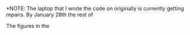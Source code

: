 *NOTE: The laptop that I wrote the code on originally is currently getting repairs. By January 28th the rest of 

The figures in the 